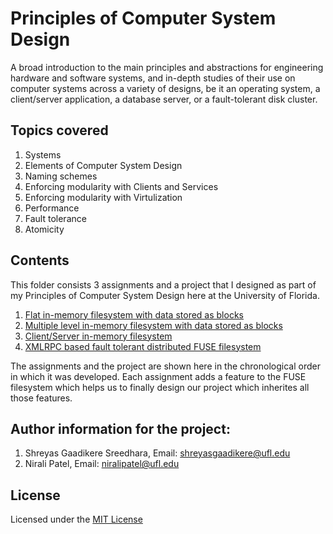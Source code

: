 # Principles of Computer System Design

A broad introduction to the main principles and abstractions for engineering hardware and software systems, and in-depth studies of their use on computer systems across a variety of designs, be it an operating system, a client/server application, a database server, or a fault-tolerant disk cluster.
  
## Topics covered

1. Systems
2. Elements of Computer System Design
3. Naming schemes
4. Enforcing modularity with Clients and Services
5. Enforcing modularity with Virtulization
6. Performance
7. Fault tolerance 
8. Atomicity

## Contents

This folder consists 3 assignments and a project that I designed as part of my Principles of Computer System Design here at the University of Florida. 
1. [Flat in-memory filesystem with data stored as blocks](Assignments/Assignment1)
2. [Multiple level in-memory filesystem with data stored as blocks](Assignments/Assignment2)
3. [Client/Server in-memory filesystem](Assignments/Assignment3)
4. [XMLRPC based fault tolerant distributed FUSE filesystem](project)

The assignments and the project are shown here in the chronological order in which it was developed. Each assignment adds a feature to the FUSE filesystem which helps us to finally design our project which inherites all those features.

## Author information for the project:

1. Shreyas Gaadikere Sreedhara, Email: shreyasgaadikere@ufl.edu
2. Nirali Patel, Email: niralipatel@ufl.edu

## License

Licensed under the [MIT License](LICENSE.md)
